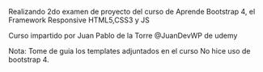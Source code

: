 Realizando 2do examen de proyecto del curso de Aprende Bootstrap 4, el Framework Responsive HTML5,CSS3 y JS

Curso impartido por Juan Pablo de la Torre
@JuanDevWP de udemy

Nota:
Tome de guia los templates adjuntados en el curso
No hice uso de bootstrap 4.